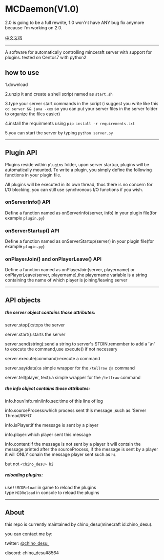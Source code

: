 # MCDaemon(V1.0)
2.0 is going to be a full rewrite, 1.0 won'nt have ANY bug fix anymore because I'm working on 2.0.

[中文文档](https://github.com/kafuuchino-desu/MCDaemon/blob/master/README_cn.md)

----------

A software for automatically controlling minceraft server with support for plugins.
tested on Centos7 with python2

## how to use

1.download

2.unzip it and create a shell script named as `start.sh`   

3.type your server start commands in the script (i suggest you write like this `cd server && java -xxx` so you can put your server files in the server folder to organize the files easier)

4.install the requirments using `pip install -r requirements.txt`

5.you can start the server by typing `python server.py`

------

## Plugin API

Plugins reside within `plugins` folder, upon server startup, plugins will be automatically mounted. To write a plugin, you simply define the following functions in your plugin file.

All plugins will be executed in its own thread, thus there is no concern for I/O blocking, you can still use synchronous I/O functions if you wish.

### onServerInfo() API

Define a function named as onServerInfo(server, info) in your plugin file(for example `plugin.py`)  

### onServerStartup() API

Define a function named as onServerStartup(server) in your plugin file(for example `plugin.py`)  

### onPlayerJoin() and onPlayerLeave() API

Define a function named as onPlayerJoin(server, playername) or onPlayerLeave(server, playername),the playername variable is a string containing the name of which player is joining/leaving server

----------

## API objects

##### the server object contains those attributes:

server.stop():stops the server

server.start():starts the server

server.send(string):send a string to server's STDIN,remember to add a '\n' to execute the command,use execute() if not necessary

server.execute(command):execute a command

server.say(data):a simple wrapper for the `/tellraw @a` command

server.tell(player, text):a simple wrapper for the `/tellraw` command

##### the info object contains those attributes:

info.hour/info.min/info.sec:time of this line of log

info.sourceProcess:which process sent this message ,such as 'Server Thread/INFO'

info.isPlayer:if the message is sent by a player

info.player:which player sent this message

info.content:if the message is not sent by a player it will contain the message printed after the sourceProcess, if the message is sent by a player it will ONLY conain the message player sent such as `hi`

but not `<chino_desu> hi`

##### reloading plugins:

use`!!MCDReload` in game to reload the plugins  
type `MCDReload` in console to reload the plugins  

-----

## About

this repo is currently maintained by chino_desu(minecraft id:chino_desu).

you can contact me by:

twitter: [@chino_desu_](https://twitter.com/chino_desu_)

discord: chino_desu#8564
